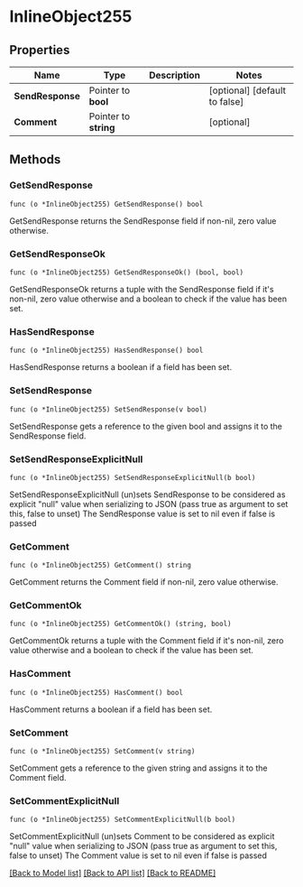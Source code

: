 # InlineObject255

## Properties

Name | Type | Description | Notes
------------ | ------------- | ------------- | -------------
**SendResponse** | Pointer to **bool** |  | [optional] [default to false]
**Comment** | Pointer to **string** |  | [optional] 

## Methods

### GetSendResponse

`func (o *InlineObject255) GetSendResponse() bool`

GetSendResponse returns the SendResponse field if non-nil, zero value otherwise.

### GetSendResponseOk

`func (o *InlineObject255) GetSendResponseOk() (bool, bool)`

GetSendResponseOk returns a tuple with the SendResponse field if it's non-nil, zero value otherwise
and a boolean to check if the value has been set.

### HasSendResponse

`func (o *InlineObject255) HasSendResponse() bool`

HasSendResponse returns a boolean if a field has been set.

### SetSendResponse

`func (o *InlineObject255) SetSendResponse(v bool)`

SetSendResponse gets a reference to the given bool and assigns it to the SendResponse field.

### SetSendResponseExplicitNull

`func (o *InlineObject255) SetSendResponseExplicitNull(b bool)`

SetSendResponseExplicitNull (un)sets SendResponse to be considered as explicit "null" value
when serializing to JSON (pass true as argument to set this, false to unset)
The SendResponse value is set to nil even if false is passed
### GetComment

`func (o *InlineObject255) GetComment() string`

GetComment returns the Comment field if non-nil, zero value otherwise.

### GetCommentOk

`func (o *InlineObject255) GetCommentOk() (string, bool)`

GetCommentOk returns a tuple with the Comment field if it's non-nil, zero value otherwise
and a boolean to check if the value has been set.

### HasComment

`func (o *InlineObject255) HasComment() bool`

HasComment returns a boolean if a field has been set.

### SetComment

`func (o *InlineObject255) SetComment(v string)`

SetComment gets a reference to the given string and assigns it to the Comment field.

### SetCommentExplicitNull

`func (o *InlineObject255) SetCommentExplicitNull(b bool)`

SetCommentExplicitNull (un)sets Comment to be considered as explicit "null" value
when serializing to JSON (pass true as argument to set this, false to unset)
The Comment value is set to nil even if false is passed

[[Back to Model list]](../README.md#documentation-for-models) [[Back to API list]](../README.md#documentation-for-api-endpoints) [[Back to README]](../README.md)


